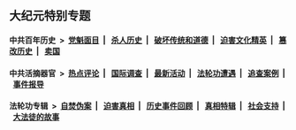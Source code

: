 ## 大纪元特别专题

#### 中共百年历史 &nbsp;>&nbsp; [党魁面目](indexes/nf1176107/README.md?12230430) &nbsp;| &nbsp; [杀人历史](indexes/nf1176106/README.md?12230430) &nbsp;| &nbsp; [破坏传统和道德](indexes/nf1176106/README.md?12230430) &nbsp;| &nbsp; [迫害文化精英](indexes/nf1176111/README.md?12230430) &nbsp;| &nbsp; [篡改历史](indexes/nf1176115/README.md?12230430) &nbsp;| &nbsp; [卖国](indexes/nf1176117/README.md?12230430) 

#### 中共活摘器官 &nbsp;>&nbsp; [热点评论](indexes/nf5879/README.md?12230430) &nbsp;| &nbsp; [国际调查](indexes/nf5947/README.md?12230430) &nbsp;| &nbsp; [最新活动](indexes/nf5883/README.md?12230430) &nbsp;| &nbsp; [法轮功遭遇](indexes/nf5881/README.md?12230430) &nbsp;| &nbsp; [追查案例](indexes/nf5880/README.md?12230430) &nbsp;| &nbsp; [事件报导](indexes/nf5877/README.md?12230430) 

#### 法轮功专辑 &nbsp;>&nbsp; [自焚伪案](indexes/nf5562/README.md?12230430) &nbsp;| &nbsp; [迫害真相](indexes/nf4379/README.md?12230430) &nbsp;| &nbsp; [历史事件回顾](indexes/nf5793/README.md?12230430) &nbsp;| &nbsp; [真相特辑](indexes/nf4389/README.md?12230430) &nbsp;| &nbsp; [社会支持](indexes/nf4386/README.md?12230430) &nbsp;| &nbsp; [大法徒的故事](indexes/nf1147481/README.md?12230430) 
